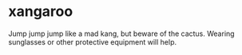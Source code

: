 # xangaroo

Jump jump jump like a mad kang, but beware of the cactus. Wearing sunglasses or other protective equipment will help.
